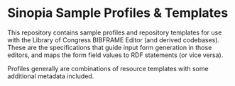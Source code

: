 # Sinopia Sample Profiles & Templates

This repository contains sample profiles and repository templates for use with the Library of Congress BIBFRAME Editor (and derived codebases). These are the specifications that guide input form generation in those editors, and maps the form field values to RDF statements (or vice versa).

Profiles generally are combinations of resource templates with some additional metadata included. 
